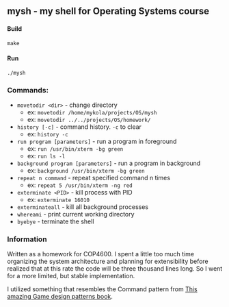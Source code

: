 ## mysh - my shell for Operating Systems course

#### Build 
```
make
```

#### Run
```
./mysh
```

### Commands:
 * `movetodir <dir>` - change directory
    * ex: `movetodir /home/mykola/projects/OS/mysh`
    * ex: `movetodir ../../projects/OS/homework/`
 * `history [-c]` - command history. `-c` to clear
    * ex: `history -c`
 * `run program [parameters]` - run a program in foreground
    * ex: `run /usr/bin/xterm -bg green`
    * ex: `run ls -l`
 * `background program [parameters]` - run a program in background
    * ex: `background /usr/bin/xterm -bg green`
 * `repeat n command` - repeat specified command n times
    * ex: `repeat 5 /usr/bin/xterm -ng red`
 * `exterminate <PID>` - kill process with PID
    * ex: `exterminate 16010`
 * `exterminateall` - kill all background processes
 * `whereami` - print current working directory
 * `byebye` - terminate the shell
 
 ### Information
 Written as a homework for COP4600. I spent a little too much time organizing
 the system architecture and planning for extensibility before realized that 
 at this rate the code will be three thousand lines long. So I went for a more
 limited, but stable implementation.
 
 I utilized something that resembles 
 the Command pattern from [This amazing Game design patterns book](https://gameprogrammingpatterns.com/command.html).